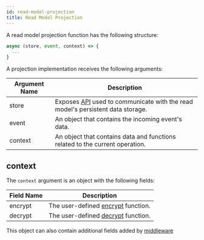 ```yaml
---
id: read-model-projection
title: Read Model Projection
---
```


A read model projection function has the following structure:

```js
async (store, event, context) => {
  ...
}
```

A projection implementation receives the following arguments:

| Argument Name | Description                                                                                           |
| ------------- | ----------------------------------------------------------------------------------------------------- |
| store         | Exposes [API](read-model-store.md) used to communicate with the read model's persistent data storage. |
| event         | An object that contains the incoming event's data.                                                    |
| context       | An object that contains data and functions related to the current operation.                          |

## context

The `context` argument is an object with the following fields:

| Field Name | Description                                                                |
| ---------- | -------------------------------------------------------------------------- |
| encrypt    | The user-defined [encrypt](../advanced-techniques.md#encryption) function. |
| decrypt    | The user-defined [decrypt](../advanced-techniques.md#encryption) function. |

This object can also contain additional fields added by [middleware](middleware.md)
